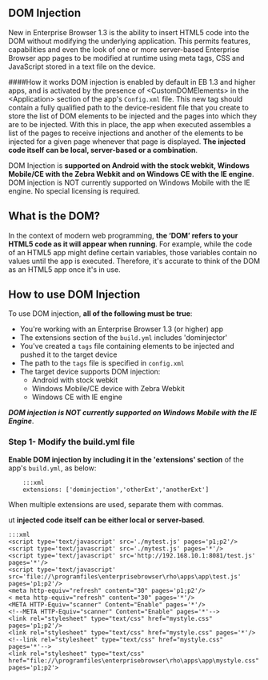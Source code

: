 ## DOM Injection

New in Enterprise Browser 1.3 is the ability to insert HTML5 code into the DOM without modifying the underlying application. This permits features, capabilities and even the look of one or more server-based Enterprise Browser app pages to be modified at runtime using meta tags, CSS and JavaScript stored in a text file on the device. 


####How it works
DOM injection is enabled by default in EB 1.3 and higher apps, and is activated by the presence of &lt;CustomDOMElements&gt; in the &lt;Application&gt; section of the app's `Config.xml` file. This new tag should contain a fully qualified path to the device-resident file that you create to store the list of DOM elements to be injected and the pages into which they are to be injected. With this in place, the app when executed assembles a list of the pages to receive injections and another of the elements to be injected for a given page whenever that page is displayed. **The injected code itself can be local, server-based or a combination**.

DOM Injection is **supported on Android with the stock webkit, Windows Mobile/CE with the Zebra Webkit and on Windows CE with the IE engine**. DOM injection is NOT currently supported on Windows Mobile with the IE engine. No special licensing is required. 

## What is the DOM?
In the context of modern web programming, **the ‘DOM’ refers to your HTML5 code as it will appear when running**. For example, while the code of an HTML5 app might define certain variables, those variables contain no values until the app is executed. Therefore, it's accurate to think of the DOM as an HTML5 app once it's in use.

## How to use DOM Injection

To use DOM injection, **all of the following must be true**:

* You're working with an Enterprise Browser 1.3 (or higher) app
* The extensions section of the `build.yml` includes 'dominjector'
* You've created a `tags` file containing elements to be injected and pushed it to the target device
* The path to the `tags` file is specified in `config.xml` 
* The target device supports DOM injection: 
	* Android with stock webkit 
	* Windows Mobile/CE device with Zebra Webkit
	* Windows CE with IE engine

**_DOM injection is NOT currently supported on Windows Mobile with the IE Engine_**. 

### Step 1- Modify the build.yml file

**Enable DOM injection by including it in the 'extensions' section** of the app's `build.yml`, as below: 

		:::xml
		extensions: ['dominjection','otherExt','anotherExt']


When multiple extensions are used, separate them with commas. 

ut **injected code itself can be either local or server-based**. 

	:::xml
	<script type='text/javascript' src='./mytest.js' pages='p1;p2'/>
	<script type='text/javascript' src='./mytest.js' pages='*'/>
	<script type='text/javascript' src='http://192.168.10.1:8081/test.js' pages='*'/>
	<script type='text/javascript' src='file://\programfiles\enterprisebrowser\rho\apps\app\test.js' pages='p1;p2'/>
	<meta http-equiv="refresh" content="30" pages='p1;p2'/> 
	< meta http-equiv="refresh" content="30" pages='*'/>
	<META HTTP-Equiv="scanner" Content="Enable" pages='*'/>
	<!--META HTTP-Equiv="scanner" Content="Enable" pages='*'-->
	<link rel="stylesheet" type="text/css" href="mystyle.css" pages='p1;p2'/>
	<link rel="stylesheet" type="text/css" href="mystyle.css" pages='*'/>
	<!--link rel="stylesheet" type="text/css" href="mystyle.css" pages='*'-->
	<link rel="stylesheet" type="text/css" href="file://\programfiles\enterprisebrowser\rho\apps\app\mystyle.css" pages='p1;p2'>





